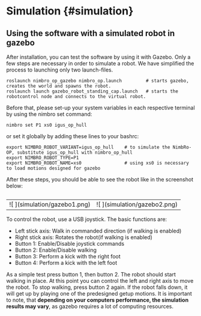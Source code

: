 Simulation {#simulation}
============

Using the software with a simulated robot in gazebo
------------
After installation, you can test the software by using it with Gazebo. Only a few steps are necessary in order to simulate a robot. We have simplified the process to launching only two launch-files.

~~~~~~~~~~~~~~~~~~~~~~~~~~~~~~~{.sh}
roslaunch nimbro_op_gazebo nimbro_op.launch 		# starts gazebo, creates the world and spawns the robot.
roslaunch launch gazebo_robot_standing_cap.launch 	# starts the robotcontrol node and connects to the virtual robot.
~~~~~~~~~~~~~~~~~~~~~~~~~~~~~~~

Before that, please set-up your system variables in each respective terminal by using the nimbro set command:

~~~~~~~~~~~~~~~~~~~~~~~~~~~~~~~{.sh}
nimbro set P1 xs0 igus_op_hull
~~~~~~~~~~~~~~~~~~~~~~~~~~~~~~~
or set it globally by adding these lines to your bashrc:

~~~~~~~~~~~~~~~~~~~~~~~~~~~~~~~{.sh}
export NIMBRO_ROBOT_VARIANT=igus_op_hull 	# to simulate the NimbRo-OP, substitute igus_op_hull with nimbro_op_hull
export NIMBRO_ROBOT_TYPE=P1
export NIMBRO_ROBOT_NAME=xs0			    # using xs0 is necessary to load motions designed for gazebo 
~~~~~~~~~~~~~~~~~~~~~~~~~~~~~~~

After these steps, you should be able to see the robot like in the screenshot below:

<table>
<caption id="multi_row"></caption>
<tr><td>![ ](simulation/gazebo1.png)<td>![ ](simulation/gazebo2.png)  
</table>

To control the robot, use a USB joystick. The basic functions are:

* Left stick axis: Walk in commanded direction (if walking is enabled)
* Right stick axis: Rotates the robot(if walking is enabled)
* Button 1: Enable/Disable joystick commands
* Button 2: Enable/Disable walking
* Button 3: Perform a kick with the right foot
* Button 4: Perform a kick with the left foot

As a simple test press button 1, then button 2. The robot should start walking in place. At this point you can control the left and right axis to move the robot. To stop walking, press button 2 again. If the robot falls down, it will get up by playing one of the predesigned getup motions. It is important to note, that <strong>depending on your computers performance, the simulation results may vary</strong>, as gazebo requires a lot of computing resources.

